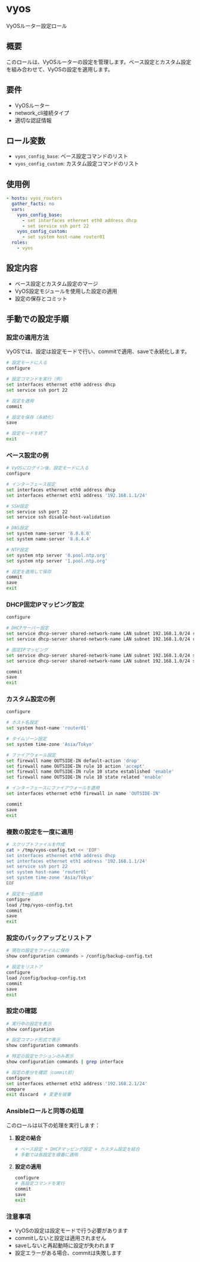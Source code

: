 # vyos

VyOSルーター設定ロール

## 概要

このロールは、VyOSルーターの設定を管理します。ベース設定とカスタム設定を組み合わせて、VyOSの設定を適用します。

## 要件

- VyOSルーター
- network_cli接続タイプ
- 適切な認証情報

## ロール変数

- `vyos_config_base`: ベース設定コマンドのリスト
- `vyos_config_custom`: カスタム設定コマンドのリスト

## 使用例

```yaml
- hosts: vyos_routers
  gather_facts: no
  vars:
    vyos_config_base:
      - set interfaces ethernet eth0 address dhcp
      - set service ssh port 22
    vyos_config_custom:
      - set system host-name router01
  roles:
    - vyos
```

## 設定内容

- ベース設定とカスタム設定のマージ
- VyOS設定モジュールを使用した設定の適用
- 設定の保存とコミット

## 手動での設定手順

### 設定の適用方法

VyOSでは、設定は設定モードで行い、commitで適用、saveで永続化します。

```bash
# 設定モードに入る
configure

# 設定コマンドを実行（例）
set interfaces ethernet eth0 address dhcp
set service ssh port 22

# 設定を適用
commit

# 設定を保存（永続化）
save

# 設定モードを終了
exit
```

### ベース設定の例

```bash
# VyOSにログイン後、設定モードに入る
configure

# インターフェース設定
set interfaces ethernet eth0 address dhcp
set interfaces ethernet eth1 address '192.168.1.1/24'

# SSH設定
set service ssh port 22
set service ssh disable-host-validation

# DNS設定
set system name-server '8.8.8.8'
set system name-server '8.8.4.4'

# NTP設定
set system ntp server '0.pool.ntp.org'
set system ntp server '1.pool.ntp.org'

# 設定を適用して保存
commit
save
exit
```

### DHCP固定IPマッピング設定

```bash
configure

# DHCPサーバー設定
set service dhcp-server shared-network-name LAN subnet 192.168.1.0/24 range 0 start '192.168.1.100'
set service dhcp-server shared-network-name LAN subnet 192.168.1.0/24 range 0 stop '192.168.1.200'

# 固定IPマッピング
set service dhcp-server shared-network-name LAN subnet 192.168.1.0/24 static-mapping host1 ip-address '192.168.1.10'
set service dhcp-server shared-network-name LAN subnet 192.168.1.0/24 static-mapping host1 mac-address '00:11:22:33:44:55'

commit
save
exit
```

### カスタム設定の例

```bash
configure

# ホスト名設定
set system host-name 'router01'

# タイムゾーン設定
set system time-zone 'Asia/Tokyo'

# ファイアウォール設定
set firewall name OUTSIDE-IN default-action 'drop'
set firewall name OUTSIDE-IN rule 10 action 'accept'
set firewall name OUTSIDE-IN rule 10 state established 'enable'
set firewall name OUTSIDE-IN rule 10 state related 'enable'

# インターフェースにファイアウォールを適用
set interfaces ethernet eth0 firewall in name 'OUTSIDE-IN'

commit
save
exit
```

### 複数の設定を一度に適用

```bash
# スクリプトファイルを作成
cat > /tmp/vyos-config.txt << 'EOF'
set interfaces ethernet eth0 address dhcp
set interfaces ethernet eth1 address '192.168.1.1/24'
set service ssh port 22
set system host-name 'router01'
set system time-zone 'Asia/Tokyo'
EOF

# 設定を一括適用
configure
load /tmp/vyos-config.txt
commit
save
exit
```

### 設定のバックアップとリストア

```bash
# 現在の設定をファイルに保存
show configuration commands > /config/backup-config.txt

# 設定をリストア
configure
load /config/backup-config.txt
commit
save
exit
```

### 設定の確認

```bash
# 実行中の設定を表示
show configuration

# 設定コマンド形式で表示
show configuration commands

# 特定の設定セクションのみ表示
show configuration commands | grep interface

# 設定の差分を確認（commit前）
configure
set interfaces ethernet eth2 address '192.168.2.1/24'
compare
exit discard  # 変更を破棄
```

### Ansibleロールと同等の処理

このロールは以下の処理を実行します：

1. **設定の結合**
   ```bash
   # ベース設定 + DHCPマッピング設定 + カスタム設定を結合
   # 手動では各設定を順番に適用
   ```

2. **設定の適用**
   ```bash
   configure
   # 各設定コマンドを実行
   commit
   save
   exit
   ```

### 注意事項
- VyOSの設定は設定モードで行う必要があります
- commitしないと設定は適用されません
- saveしないと再起動時に設定が失われます
- 設定エラーがある場合、commitは失敗します
